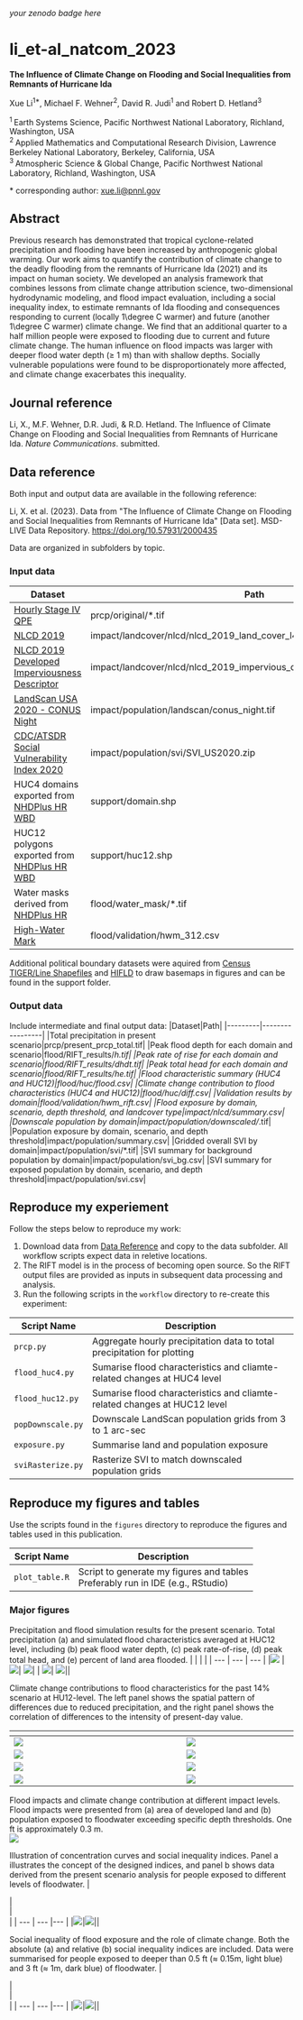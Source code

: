 _your zenodo badge here_

# li_et-al_natcom_2023

**The Influence of Climate Change on Flooding and Social Inequalities from Remnants of Hurricane Ida**

Xue Li<sup>1\*</sup>, Michael F. Wehner<sup>2</sup>, David R. Judi<sup>1</sup> and Robert D. Hetland<sup>3</sup>

<sup>1 </sup> Earth Systems Science, Pacific Northwest National Laboratory, Richland, Washington, USA  
<sup>2 </sup> Applied Mathematics and Computational Research Division, Lawrence Berkeley National Laboratory, Berkeley, California, USA  
<sup>3 </sup> Atmospheric Science & Global Change, Pacific Northwest National Laboratory, Richland, Washington, USA

\* corresponding author:  xue.li@pnnl.gov

## Abstract
Previous research has demonstrated that tropical cyclone-related precipitation and flooding have been increased by anthropogenic global warming. Our work aims to quantify the contribution of climate change to the deadly flooding from the remnants of Hurricane Ida (2021) and its impact on human society. We developed an analysis framework that combines lessons from climate change attribution science, two-dimensional hydrodynamic modeling, and flood impact evaluation, including a social inequality index, to estimate remnants of Ida flooding and consequences responding to current (locally 1\degree C warmer) and future (another 1\degree C warmer) climate change. We find that an additional quarter to a half million people were exposed to flooding due to current and future climate change. The human influence on flood impacts was larger with deeper flood water depth ($\ge$ 1 m) than with shallow depths. Socially vulnerable populations were found to be disproportionately more affected, and climate change exacerbates this inequality.


## Journal reference
Li, X., M.F. Wehner, D.R. Judi, & R.D. Hetland. The Influence of Climate Change on Flooding and Social Inequalities from Remnants of Hurricane Ida. _Nature Communications_. submitted.

<!-- ## Code reference
References for each minted software release for all code involved.  

These are generated by Zenodo automatically when conducting a release when Zenodo has been linked to your GitHub repository. The Zenodo references are built by setting the author order in order of contribution to the code using the author's GitHub user name.  This citation can, and likely should, be edited without altering the DOI.

If you have modified a codebase that is outside of a formal release, and the modifications are not planned on being merged back into a version, fork the parent repository and add a `.<shortname>` to the version number of the parent and construct your own name.  For example, `v1.2.5.hydro`.

Human, I.M. (2021, April 14). Project/repo:v0.1.0 (Version v0.1.0). Zenodo. http://doi.org/some-doi-number/zenodo.7777777 -->

## Data reference
Both input and output data are available in the following reference:

Li, X. et al. (2023). Data from "The Influence of Climate Change on Flooding and Social Inequalities from Remnants of Hurricane Ida" [Data set]. MSD-LIVE Data Repository. https://doi.org/10.57931/2000435  

Data are organized in subfolders by topic.

### Input data
|Dataset|Path|
|---------|-----------------|
|[Hourly Stage IV QPE](https://doi.org/10.5065/D6PG1QDD)|prcp/original/*.tif|
|[NLCD 2019](https://www.mrlc.gov/data/nlcd-2019-land-cover-conus)|impact/landcover/nlcd/nlcd_2019_land_cover_l48_20210604.zip|
|[NLCD 2019 Developed Imperviousness Descriptor](https://www.mrlc.gov/data/nlcd-2019-land-cover-conus)|impact/landcover/nlcd/nlcd_2019_impervious_descriptor_l48_20210604.zip|
|[LandScan USA 2020 - CONUS Night](https://doi.org/10.48690/1523373)|impact/population/landscan/conus_night.tif|
|[CDC/ATSDR Social Vulnerability Index 2020](https://www.atsdr.cdc.gov/placeandhealth/svi/data_documentation_download.html)|impact/population/svi/SVI_US2020.zip|
|HUC4 domains exported from [NHDPlus HR WBD](https://www.usgs.gov/national-hydrography/nhdplus-high-resolution)|support/domain.shp|
|HUC12 polygons exported from [NHDPlus HR WBD](https://www.usgs.gov/national-hydrography/nhdplus-high-resolution)|support/huc12.shp|
|Water masks derived from [NHDPlus HR](https://www.usgs.gov/national-hydrography/nhdplus-high-resolution)|flood/water_mask/*.tif|
|[High-Water Mark](https://stn.wim.usgs.gov/STNDataPortal/)|flood/validation/hwm_312.csv|

Additional political boundary datasets were aquired from [Census TIGER/Line Shapefiles](https://www.census.gov/geographies/mapping-files/time-series/geo/tiger-line-file.2020.html#list-tab-790442341) and [HIFLD](https://hifld-geoplatform.opendata.arcgis.com/datasets/geoplatform::political-boundaries-area/explore) to draw basemaps in figures and can be found in the support folder.

### Output data
Include intermediate and final output data:
|Dataset|Path|
|---------|-----------------|
|Total precipitation in present scenario|prcp/present_prcp_total.tif|
|Peak flood depth for each domain and scenario|flood/RIFT_results/*h.tif|
|Peak rate of rise for each domain and scenario|flood/RIFT_results/*dhdt.tif|
|Peak total head for each domain and scenario|flood/RIFT_results/*he.tif|
|Flood characteristic summary (HUC4 and HUC12)|flood/huc*/flood.csv|
|Climate change contribution to flood characteristics (HUC4 and HUC12)|flood/huc*/diff.csv|
|Validation results by domain|flood/validation/hwm_rift.csv|
|Flood exposure by domain, scenario, depth threshold, and landcover type|impact/nlcd/summary.csv|
|Downscale population by domain|impact/population/downscaled/*.tif|
|Population exposure by domain, scenario, and depth threshold|impact/population/summary.csv|
|Gridded overall SVI by domain|impact/population/svi/*.tif|
|SVI summary for background population by domain|impact/population/svi_bg.csv|
|SVI summary for exposed population by domain, scenario, and depth threshold|impact/population/svi.csv|


<!-- ## Contributing modeling software
| Model | Version | Repository Link | DOI |
|-------|---------|-----------------|-----|
| model 1 | version | link to code repository | link to DOI dataset |
| model 2 | version | link to code repository | link to DOI dataset |
| component 1 | version | link to code repository | link to DOI dataset | -->

## Reproduce my experiement
Follow the steps below to reproduce my work:

1. Download data from [Data Reference](#input-data) and copy to the data subfolder. All workflow scripts expect data in reletive locations.
2. The RIFT model is in the process of becoming open source. So the RIFT output files are provided as inputs in subsequent data processing and analysis.
2. Run the following scripts in the `workflow` directory to re-create this experiment:

| Script Name | Description | 
| --- | --- | 
| `prcp.py` | Aggregate hourly precipitation data to total precipitation for plotting | 
| `flood_huc4.py` | Sumarise flood characteristics and cliamte-related changes at HUC4 level | 
| `flood_huc12.py` | Sumarise flood characteristics and cliamte-related changes at HUC12 level | 
| `popDownscale.py` | Downscale LandScan population grids from 3 to 1 arc-sec| 
| `exposure.py` | Summarise land and population exposure | 
| `sviRasterize.py` | Rasterize SVI to match downscaled population grids | 

## Reproduce my figures and tables
Use the scripts found in the `figures` directory to reproduce the figures and tables used in this publication.

| Script Name | Description | 
| --- | --- | 
| `plot_table.R` | Script to generate my figures and tables <br> Preferably run in IDE (e.g., RStudio) |

### Major figures
Precipitation and flood simulation results for the present scenario. Total precipitation (a) and simulated flood characteristics averaged at HUC12 level, including (b) peak flood water depth, (c) peak rate-of-rise, (d) peak total head, and (e) percent of land area flooded.
|  |  |  |
| --- | --- | --- | 
|![](./figures/domain.png)  |  ![](./figures/h_present.png)| ![](./figures/dhdt_present.png)|
|  ![](./figures/he_present.png)| ![](./figures/ext_present.png)||

Climate change contributions to flood characteristics for the past 14% scenario at HU12-level. The left panel shows the spatial pattern of differences due to reduced precipitation, and the right panel shows the correlation of differences to the intensity of present-day value.

|<div style="width:290px"> </div>|<div style="width:290px"> </div>|<div style="width:290px"> </div>|
| --- | --- |--- |
|![](./figures/h_diff_p14.png)|![](./figures/h_diff_p14_lm.png)||
|![](./figures/dhdt_diff_p14.png)|![](./figures/dhdt_diff_p14_lm.png)||
|![](./figures/he_diff_p14.png)|![](./figures/he_diff_p14_lm.png)||
|![](./figures/ext_diff_p14.png)|![](./figures/ext_diff_p14_lm.png)||

Flood impacts and climate change contribution at different impact levels. Flood impacts were presented from (a) area of developed land and (b) population exposed to floodwater exceeding specific depth thresholds. One ft is approximately 0.3 m.  
![](./figures/impact_depth.png)

Illustration of concentration curves and social inequality indices. Panel a illustrates the concept of the designed indices, and panel b shows data derived from the present scenario analysis for people exposed to different levels of floodwater.
|<div style="width:290px"> </div>|<div style="width:290px"> </div>|<div style="width:290px"> </div>|
| --- | --- |--- |
|![](./figures/sii_example.png)|![](./figures/sii_present.png)||

Social inequality of flood exposure and the role of climate change. Both the absolute (a) and relative (b) social inequality indices are included. Data were summarised for people exposed to deeper than 0.5 ft (≈ 0.15m, light blue) and 3 ft (≈ 1m, dark blue) of floodwater.
|<div style="width:290px"> </div>|<div style="width:290px"> </div>|<div style="width:290px"> </div>|
| --- | --- |--- |
|![](./figures/siia_climate.png)|![](./figures/siir_climate.png)||
